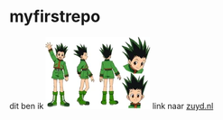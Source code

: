 # myfirstrepo

dit ben ik
![Dyshon de Jong](Gon_Design.webp)
link naar [zuyd.nl](https://www.zuyd.nl)
